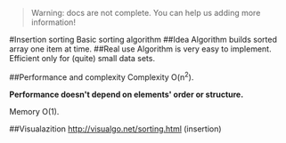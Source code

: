 > Warning: docs are not complete. You can help us adding more information!


#Insertion sorting
Basic sorting algorithm
##Idea
Algorithm builds sorted array one item at time.
##Real use
Algorithm is very easy to implement. Efficient only for (quite) small data sets.

##Performance and complexity
Complexity O(n<sup>2</sup>).

**Performance doesn't depend on elements' order or structure.**

Memory O(1).

##Visualazition
http://visualgo.net/sorting.html (insertion)
